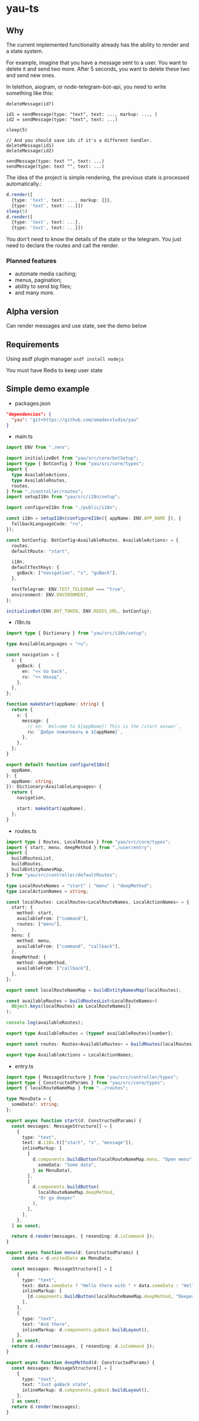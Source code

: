 # yau-ts

## Why

The current implemented functionality already has the ability to render and a state system.

For example, imagine that you have a message sent to a user. You want to delete it and send two more. After 5 seconds, you want to delete these two and send new ones.

In telethon, aiogram, or node-telegram-bot-api, you need to write something like this:

```code
deleteMessage(id?)

id1 = sendMessage(type: "text", text: ..., markup: ..., )
id2 = sendMessage(type: "text", text: ...)

sleep(5)

// And you should save ids if it's a different handler.
deleteMessage(id1)
deleteMessage(id2)

sendMessage(type: text "", text: ...)
sendMessage(type: text "", text: ...)
```

The idea of the project is simple rendering, the previous state is processed automatically.:

```ts
d.render([
  {type: 'text', text: ..., markup: {}},
  {type: 'text', text: ...}])
sleep(5)
d.render([
  {type: 'text', text: ...},
  {type: 'text', text: ...}])
```

You don't need to know the details of the state or the telegram. You just need to declare the routes and call the render.

### Planned features

- automate media caching;
- menus, pagination;
- ability to send big files;
- and many more.

## Alpha version

Can render messages and use state, see the demo below

## Requirements

Using asdf plugin manager
`asdf install nodejs`

You must have Redis to keep user state

## Simple demo example

- packages.json

```json
"dependencies": {
  "yau": "git+https://github.com/amadevstudio/yau"
}
```

- main.ts

```ts
import ENV from "./env";

import initializeBot from "yau/src/core/botSetup";
import type { BotConfig } from "yau/src/core/types";
import {
  type AvailableActions,
  type AvailableRoutes,
  routes,
} from "./controller/routes";
import setupI18n from "yau/src/i18n/setup";

import configureI18n from "./public/i18n";

const i18n = setupI18n(configureI18n({ appName: ENV.APP_NAME }), {
  fallbackLanguageCode: "ru",
});

const botConfig: BotConfig<AvailableRoutes, AvailableActions> = {
  routes,
  defaultRoute: "start",

  i18n,
  defaultTextKeys: {
    goBack: ["navigation", "s", "goBack"],
  },

  testTelegram: ENV.TEST_TELEGRAM === "true",
  environment: ENV.ENVIRONMENT,
};

initializeBot(ENV.BOT_TOKEN, ENV.REDIS_URL, botConfig);
```

- i18n.ts

```ts
import type { Dictionary } from "yau/src/i18n/setup";

type AvailableLanguages = "ru";

const navigation = {
  s: {
    goBack: {
      en: "<< Go back",
      ru: "<< Назад",
    },
  },
};

function makeStart(appName: string) {
  return {
    s: {
      message: {
        // en: `Welcome to ${appName}! This is the /start answer`,
        ru: `Добро пожаловать в ${appName}`,
      },
    },
  };
}

export default function configureI18n({
  appName,
}: {
  appName: string;
}): Dictionary<AvailableLanguages> {
  return {
    navigation,

    start: makeStart(appName),
  };
}

```

- routes.ts

```ts
import type { Routes, LocalRoutes } from "yau/src/core/types";
import { start, menu, deepMethod } from "./user/entry";
import {
  buildRoutesList,
  buildRoutes,
  buildEntityNamesMap,
} from "yau/src/controller/defaultRoutes";

type LocalRouteNames = "start" | "menu" | "deepMethod";
type LocalActionNames = string;

const localRoutes: LocalRoutes<LocalRouteNames, LocalActionNames> = {
  start: {
    method: start,
    availableFrom: ["command"],
    routes: ["menu"],
  },
  menu: {
    method: menu,
    availableFrom: ["command", "callback"],
  },
  deepMethod: {
    method: deepMethod,
    availableFrom: ["callback"],
  },
};

export const localRouteNameMap = buildEntityNamesMap(localRoutes);

const availableRoutes = buildRoutesList<LocalRouteNames>(
  Object.keys(localRoutes) as LocalRouteNames[]
);

console.log(availableRoutes);

export type AvailableRoutes = (typeof availableRoutes)[number];

export const routes: Routes<AvailableRoutes> = buildRoutes(localRoutes);

export type AvailableActions = LocalActionNames;
```

- entry.ts

```ts
import type { MessageStructure } from "yau/src/controller/types";
import type { ConstructedParams } from "yau/src/core/types";
import { localRouteNameMap } from "../routes";

type MenuData = {
  someData?: string;
};

export async function start(d: ConstructedParams) {
  const messages: MessageStructure[] = [
    {
      type: "text",
      text: d.i18n.t(["start", "s", "message"]),
      inlineMarkup: [
        [
          d.components.buildButton(localRouteNameMap.menu, "Open menu", {
            someData: "Some data",
          } as MenuData),
        ],
        [
          d.components.buildButton(
            localRouteNameMap.deepMethod,
            "Or go deeper"
          ),
        ],
      ],
    },
  ] as const;

  return d.render(messages, { resending: d.isCommand });
}

export async function menu(d: ConstructedParams) {
  const data = d.unitedData as MenuData;

  const messages: MessageStructure[] = [
    {
      type: "text",
      text: data.someData ? "Hello there with " + data.someData : "Hello there",
      inlineMarkup: [
        [d.components.buildButton(localRouteNameMap.deepMethod, "Deeper")],
      ],
    },
    {
      type: "text",
      text: "And there",
      inlineMarkup: d.components.goBack.buildLayout(),
    },
  ] as const;
  return d.render(messages, { resending: d.isCommand });
}

export async function deepMethod(d: ConstructedParams) {
  const messages: MessageStructure[] = [
    {
      type: "text",
      text: "Just goBack state",
      inlineMarkup: d.components.goBack.buildLayout(),
    },
  ] as const;
  return d.render(messages);
}
```
